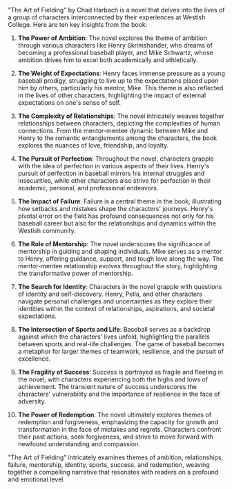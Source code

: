 "The Art of Fielding" by Chad Harbach is a novel that delves into the lives of a group of characters interconnected by their experiences at Westish College. Here are ten key insights from the book:

1. **The Power of Ambition**: The novel explores the theme of ambition through various characters like Henry Skrimshander, who dreams of becoming a professional baseball player, and Mike Schwartz, whose ambition drives him to excel both academically and athletically.

2. **The Weight of Expectations**: Henry faces immense pressure as a young baseball prodigy, struggling to live up to the expectations placed upon him by others, particularly his mentor, Mike. This theme is also reflected in the lives of other characters, highlighting the impact of external expectations on one's sense of self.

3. **The Complexity of Relationships**: The novel intricately weaves together relationships between characters, depicting the complexities of human connections. From the mentor-mentee dynamic between Mike and Henry to the romantic entanglements among the characters, the book explores the nuances of love, friendship, and loyalty.

4. **The Pursuit of Perfection**: Throughout the novel, characters grapple with the idea of perfection in various aspects of their lives. Henry's pursuit of perfection in baseball mirrors his internal struggles and insecurities, while other characters also strive for perfection in their academic, personal, and professional endeavors.

5. **The Impact of Failure**: Failure is a central theme in the book, illustrating how setbacks and mistakes shape the characters' journeys. Henry's pivotal error on the field has profound consequences not only for his baseball career but also for the relationships and dynamics within the Westish community.

6. **The Role of Mentorship**: The novel underscores the significance of mentorship in guiding and shaping individuals. Mike serves as a mentor to Henry, offering guidance, support, and tough love along the way. The mentor-mentee relationship evolves throughout the story, highlighting the transformative power of mentorship.

7. **The Search for Identity**: Characters in the novel grapple with questions of identity and self-discovery. Henry, Pella, and other characters navigate personal challenges and uncertainties as they explore their identities within the context of relationships, aspirations, and societal expectations.

8. **The Intersection of Sports and Life**: Baseball serves as a backdrop against which the characters' lives unfold, highlighting the parallels between sports and real-life challenges. The game of baseball becomes a metaphor for larger themes of teamwork, resilience, and the pursuit of excellence.

9. **The Fragility of Success**: Success is portrayed as fragile and fleeting in the novel, with characters experiencing both the highs and lows of achievement. The transient nature of success underscores the characters' vulnerability and the importance of resilience in the face of adversity.

10. **The Power of Redemption**: The novel ultimately explores themes of redemption and forgiveness, emphasizing the capacity for growth and transformation in the face of mistakes and regrets. Characters confront their past actions, seek forgiveness, and strive to move forward with newfound understanding and compassion.

"The Art of Fielding" intricately examines themes of ambition, relationships, failure, mentorship, identity, sports, success, and redemption, weaving together a compelling narrative that resonates with readers on a profound and emotional level.